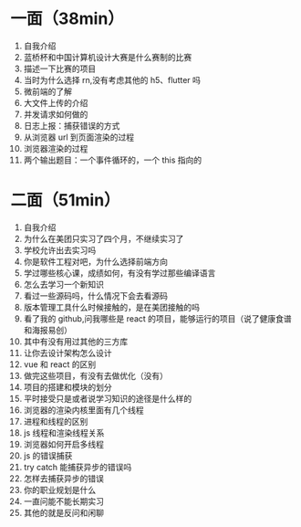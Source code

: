 # 一面（38min）

1. 自我介绍
2. 蓝桥杯和中国计算机设计大赛是什么赛制的比赛
3. 描述一下比赛的项目
4. 当时为什么选择 rn,没有考虑其他的 h5、flutter 吗
5. 微前端的了解
6. 大文件上传的介绍
7. 并发请求如何做的
8. 日志上报：捕获错误的方式
9. 从浏览器 url 到页面渲染的过程
10. 浏览器渲染的过程
11. 两个输出题目：一个事件循环的，一个 this 指向的

# 二面（51min）

1. 自我介绍
2. 为什么在美团只实习了四个月，不继续实习了
3. 学校允许出去实习吗
4. 你是软件工程对吧，为什么选择前端方向
5. 学过哪些核心课，成绩如何，有没有学过那些编译语言
6. 怎么去学习一个新知识
7. 看过一些源码吗，什么情况下会去看源码
8. 版本管理工具什么时候接触的，是在美团接触的吗
9. 看了我的 github,问我哪些是 react 的项目，能够运行的项目（说了健康食谱和海报易创）
10. 其中有没有用过其他的三方库
11. 让你去设计架构怎么设计
12. vue 和 react 的区别
13. 做完这些项目，有没有去做优化（没有）
14. 项目的搭建和模块的划分
15. 平时接受只是或者说学习知识的途径是什么样的
16. 浏览器的渲染内核里面有几个线程
17. 进程和线程的区别
18. js 线程和渲染线程关系
19. 浏览器如何开启多线程
20. js 的错误捕获
21. try catch 能捕获异步的错误吗
22. 怎样去捕获异步的错误
23. 你的职业规划是什么
24. 一直问能不能长期实习
25. 其他的就是反问和闲聊
